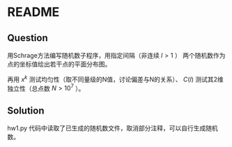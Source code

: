 # README

## Question

用Schrage方法编写随机数子程序，用指定间隔（非连续 $l >1$ ）
两个随机数作为点的坐标值绘出若干点的平面分布图。

再用 $x^k$ 测试均匀性（取不同量级的N值，讨论偏差与N的关系）、 $C(l)$ 测试其2维独立性（总点数 $N > 10^7$ ）。

## Solution

 hw1.py 代码中读取了已生成的随机数文件，取消部分注释，可以自行生成随机数。
